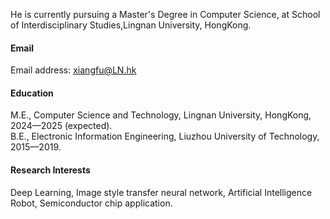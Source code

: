 

He is currently pursuing a Master's Degree in Computer Science, at School of Interdisciplinary Studies,Lingnan University, HongKong.

#### Email
Email address: xiangfu@LN.hk

#### Education
M.E., Computer Science and Technology, Lingnan University, HongKong, 2024—2025 (expected).\
B.E., Electronic Information Engineering, Liuzhou University of Technology, 2015—2019.

#### Research Interests
Deep Learning, Image style transfer neural network, Artificial Intelligence Robot, Semiconductor chip application.

